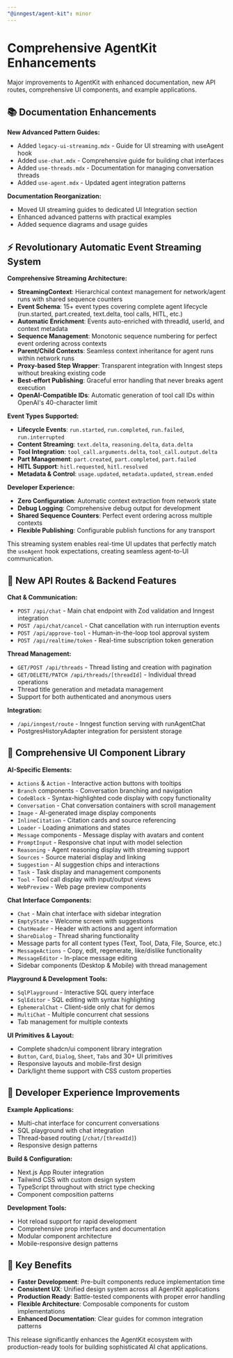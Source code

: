 ```yaml
---
"@inngest/agent-kit": minor
---
```


# Comprehensive AgentKit Enhancements

Major improvements to AgentKit with enhanced documentation, new API routes, comprehensive UI components, and example applications.

## 📚 Documentation Enhancements

**New Advanced Pattern Guides:**

- Added `legacy-ui-streaming.mdx` - Guide for UI streaming with useAgent hook
- Added `use-chat.mdx` - Comprehensive guide for building chat interfaces
- Added `use-threads.mdx` - Documentation for managing conversation threads
- Added `use-agent.mdx` - Updated agent integration patterns

**Documentation Reorganization:**

- Moved UI streaming guides to dedicated UI Integration section
- Enhanced advanced patterns with practical examples
- Added sequence diagrams and usage guides

## ⚡ Revolutionary Automatic Event Streaming System

**Comprehensive Streaming Architecture:**
- **StreamingContext**: Hierarchical context management for network/agent runs with shared sequence counters
- **Event Schema**: 15+ event types covering complete agent lifecycle (run.started, part.created, text.delta, tool calls, HITL, etc.)
- **Automatic Enrichment**: Events auto-enriched with threadId, userId, and context metadata
- **Sequence Management**: Monotonic sequence numbering for perfect event ordering across contexts
- **Parent/Child Contexts**: Seamless context inheritance for agent runs within network runs
- **Proxy-based Step Wrapper**: Transparent integration with Inngest steps without breaking existing code
- **Best-effort Publishing**: Graceful error handling that never breaks agent execution
- **OpenAI-Compatible IDs**: Automatic generation of tool call IDs within OpenAI's 40-character limit

**Event Types Supported:**
- **Lifecycle Events**: `run.started`, `run.completed`, `run.failed`, `run.interrupted`
- **Content Streaming**: `text.delta`, `reasoning.delta`, `data.delta`
- **Tool Integration**: `tool_call.arguments.delta`, `tool_call.output.delta`
- **Part Management**: `part.created`, `part.completed`, `part.failed`
- **HITL Support**: `hitl.requested`, `hitl.resolved`
- **Metadata & Control**: `usage.updated`, `metadata.updated`, `stream.ended`

**Developer Experience:**
- **Zero Configuration**: Automatic context extraction from network state
- **Debug Logging**: Comprehensive debug output for development
- **Shared Sequence Counters**: Perfect event ordering across multiple contexts
- **Flexible Publishing**: Configurable publish functions for any transport

This streaming system enables real-time UI updates that perfectly match the `useAgent` hook expectations, creating seamless agent-to-UI communication.

## 🚀 New API Routes & Backend Features

**Chat & Communication:**

- `POST /api/chat` - Main chat endpoint with Zod validation and Inngest integration
- `POST /api/chat/cancel` - Chat cancellation with run interruption events
- `POST /api/approve-tool` - Human-in-the-loop tool approval system
- `POST /api/realtime/token` - Real-time subscription token generation

**Thread Management:**

- `GET/POST /api/threads` - Thread listing and creation with pagination
- `GET/DELETE/PATCH /api/threads/[threadId]` - Individual thread operations
- Thread title generation and metadata management
- Support for both authenticated and anonymous users

**Integration:**

- `/api/inngest/route` - Inngest function serving with runAgentChat
- PostgresHistoryAdapter integration for persistent storage

## 🎨 Comprehensive UI Component Library

**AI-Specific Elements:**

- `Actions` & `Action` - Interactive action buttons with tooltips
- `Branch` components - Conversation branching and navigation
- `CodeBlock` - Syntax-highlighted code display with copy functionality
- `Conversation` - Chat conversation containers with scroll management
- `Image` - AI-generated image display components
- `InlineCitation` - Citation cards and source referencing
- `Loader` - Loading animations and states
- `Message` components - Message display with avatars and content
- `PromptInput` - Responsive chat input with model selection
- `Reasoning` - Agent reasoning display with streaming support
- `Sources` - Source material display and linking
- `Suggestion` - AI suggestion chips and interactions
- `Task` - Task display and management components
- `Tool` - Tool call display with input/output views
- `WebPreview` - Web page preview components

**Chat Interface Components:**

- `Chat` - Main chat interface with sidebar integration
- `EmptyState` - Welcome screen with suggestions
- `ChatHeader` - Header with actions and agent information
- `ShareDialog` - Thread sharing functionality
- Message parts for all content types (Text, Tool, Data, File, Source, etc.)
- `MessageActions` - Copy, edit, regenerate, like/dislike functionality
- `MessageEditor` - In-place message editing
- Sidebar components (Desktop & Mobile) with thread management

**Playground & Development Tools:**

- `SqlPlayground` - Interactive SQL query interface
- `SqlEditor` - SQL editing with syntax highlighting
- `EphemeralChat` - Client-side only chat for demos
- `MultiChat` - Multiple concurrent chat sessions
- Tab management for multiple contexts

**UI Primitives & Layout:**

- Complete shadcn/ui component library integration
- `Button`, `Card`, `Dialog`, `Sheet`, `Tabs` and 30+ UI primitives
- Responsive layouts and mobile-first design
- Dark/light theme support with CSS custom properties

## 🔧 Developer Experience Improvements

**Example Applications:**

- Multi-chat interface for concurrent conversations
- SQL playground with chat integration
- Thread-based routing (`/chat/[threadId]`)
- Responsive design patterns

**Build & Configuration:**

- Next.js App Router integration
- Tailwind CSS with custom design system
- TypeScript throughout with strict type checking
- Component composition patterns

**Development Tools:**

- Hot reload support for rapid development
- Comprehensive prop interfaces and documentation
- Modular component architecture
- Mobile-responsive design patterns

## 🎯 Key Benefits

- **Faster Development**: Pre-built components reduce implementation time
- **Consistent UX**: Unified design system across all AgentKit applications
- **Production Ready**: Battle-tested components with proper error handling
- **Flexible Architecture**: Composable components for custom implementations
- **Enhanced Documentation**: Clear guides for common integration patterns

This release significantly enhances the AgentKit ecosystem with production-ready tools for building sophisticated AI chat applications.
